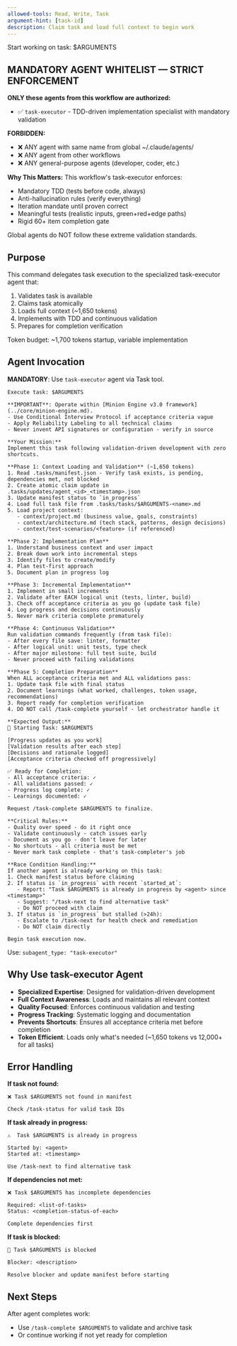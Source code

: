 ```yaml
---
allowed-tools: Read, Write, Task
argument-hint: [task-id]
description: Claim task and load full context to begin work
---
```


Start working on task: $ARGUMENTS

## MANDATORY AGENT WHITELIST — STRICT ENFORCEMENT

**ONLY these agents from this workflow are authorized:**

- ✅ `task-executor` - TDD-driven implementation specialist with mandatory validation

**FORBIDDEN:**
- ❌ ANY agent with same name from global ~/.claude/agents/
- ❌ ANY agent from other workflows
- ❌ ANY general-purpose agents (developer, coder, etc.)

**Why This Matters:**
This workflow's task-executor enforces:
- Mandatory TDD (tests before code, always)
- Anti-hallucination rules (verify everything)
- Iteration mandate until proven correct
- Meaningful tests (realistic inputs, green+red+edge paths)
- Rigid 60+ item completion gate

Global agents do NOT follow these extreme validation standards.

## Purpose

This command delegates task execution to the specialized task-executor agent that:
1. Validates task is available
2. Claims task atomically
3. Loads full context (~1,650 tokens)
4. Implements with TDD and continuous validation
5. Prepares for completion verification

Token budget: ~1,700 tokens startup, variable implementation

## Agent Invocation

**MANDATORY**: Use `task-executor` agent via Task tool.

```
Execute task: $ARGUMENTS

**IMPORTANT**: Operate within [Minion Engine v3.0 framework](../core/minion-engine.md).
- Use Conditional Interview Protocol if acceptance criteria vague
- Apply Reliability Labeling to all technical claims
- Never invent API signatures or configuration - verify in source

**Your Mission:**
Implement this task following validation-driven development with zero shortcuts.

**Phase 1: Context Loading and Validation** (~1,650 tokens)
1. Read .tasks/manifest.json - Verify task exists, is pending, dependencies met, not blocked
2. Create atomic claim update in .tasks/updates/agent_<id>_<timestamp>.json
3. Update manifest status to `in_progress`
4. Load full task file from .tasks/tasks/$ARGUMENTS-<name>.md
5. Load project context:
   - context/project.md (business value, goals, constraints)
   - context/architecture.md (tech stack, patterns, design decisions)
   - context/test-scenarios/<feature> (if referenced)

**Phase 2: Implementation Plan**
1. Understand business context and user impact
2. Break down work into incremental steps
3. Identify files to create/modify
4. Plan test-first approach
5. Document plan in progress log

**Phase 3: Incremental Implementation**
1. Implement in small increments
2. Validate after EACH logical unit (tests, linter, build)
3. Check off acceptance criteria as you go (update task file)
4. Log progress and decisions continuously
5. Never mark criteria complete prematurely

**Phase 4: Continuous Validation**
Run validation commands frequently (from task file):
- After every file save: linter, formatter
- After logical unit: unit tests, type check
- After major milestone: full test suite, build
- Never proceed with failing validations

**Phase 5: Completion Preparation**
When ALL acceptance criteria met and ALL validations pass:
1. Update task file with final status
2. Document learnings (what worked, challenges, token usage, recommendations)
3. Report ready for completion verification
4. DO NOT call /task-complete yourself - let orchestrator handle it

**Expected Output:**
🚀 Starting Task: $ARGUMENTS

[Progress updates as you work]
[Validation results after each step]
[Decisions and rationale logged]
[Acceptance criteria checked off progressively]

✅ Ready for Completion:
- All acceptance criteria: ✓
- All validations passed: ✓
- Progress log complete: ✓
- Learnings documented: ✓

Request /task-complete $ARGUMENTS to finalize.

**Critical Rules:**
- Quality over speed - do it right once
- Validate continuously - catch issues early
- Document as you go - don't leave for later
- No shortcuts - all criteria must be met
- Never mark task complete - that's task-completer's job

**Race Condition Handling:**
If another agent is already working on this task:
1. Check manifest status before claiming
2. If status is `in_progress` with recent `started_at`:
   - Report: "Task $ARGUMENTS is already in progress by <agent> since <timestamp>"
   - Suggest: "/task-next to find alternative task"
   - Do NOT proceed with claim
3. If status is `in_progress` but stalled (>24h):
   - Escalate to /task-next for health check and remediation
   - Do NOT claim directly

Begin task execution now.
```

Use: `subagent_type: "task-executor"`

## Why Use task-executor Agent

- **Specialized Expertise**: Designed for validation-driven development
- **Full Context Awareness**: Loads and maintains all relevant context
- **Quality Focused**: Enforces continuous validation and testing
- **Progress Tracking**: Systematic logging and documentation
- **Prevents Shortcuts**: Ensures all acceptance criteria met before completion
- **Token Efficient**: Loads only what's needed (~1,650 tokens vs 12,000+ for all tasks)

## Error Handling

**If task not found:**
```
❌ Task $ARGUMENTS not found in manifest

Check /task-status for valid task IDs
```

**If task already in progress:**
```
⚠️  Task $ARGUMENTS is already in progress

Started by: <agent>
Started at: <timestamp>

Use /task-next to find alternative task
```

**If dependencies not met:**
```
❌ Task $ARGUMENTS has incomplete dependencies

Required: <list-of-tasks>
Status: <completion-status-of-each>

Complete dependencies first
```

**If task is blocked:**
```
🚫 Task $ARGUMENTS is blocked

Blocker: <description>

Resolve blocker and update manifest before starting
```

## Next Steps

After agent completes work:
- Use `/task-complete $ARGUMENTS` to validate and archive task
- Or continue working if not yet ready for completion
